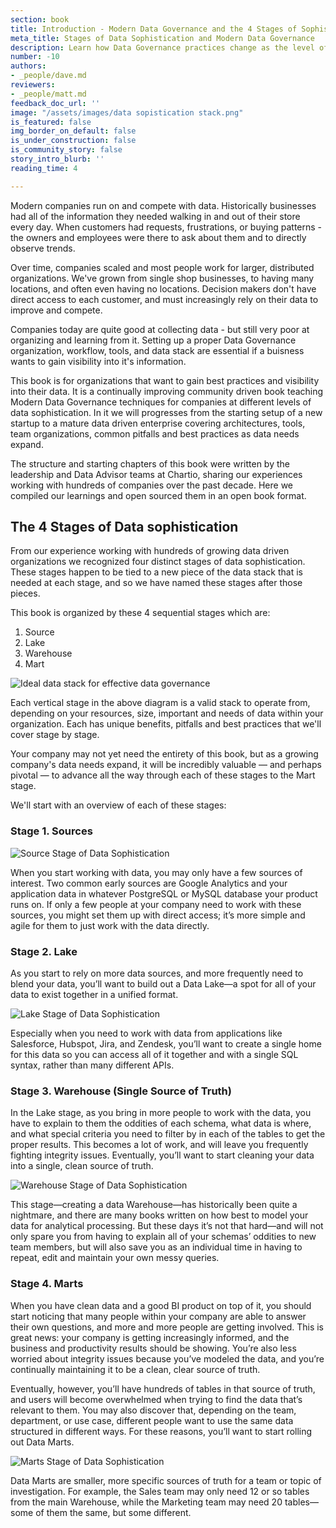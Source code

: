 ```yaml
---
section: book
title: Introduction - Modern Data Governance and the 4 Stages of Sophistication
meta_title: Stages of Data Sophistication and Modern Data Governance
description: Learn how Data Governance practices change as the level of data sophistication changes.
number: -10
authors:
- _people/dave.md
reviewers:
- _people/matt.md
feedback_doc_url: ''
image: "/assets/images/data sopistication stack.png"
is_featured: false
img_border_on_default: false
is_under_construction: false
is_community_story: false
story_intro_blurb: ''
reading_time: 4

---
```

Modern companies run on and compete with data.  Historically businesses had all of the information they needed walking in and out of their store every day.  When customers had requests, frustrations, or buying patterns - the owners and employees were there to ask about them and to directly observe trends.

Over time, companies scaled and most people work for larger, distributed organizations.  We've grown from single shop businesses, to having many locations, and often even having no locations.  Decision makers don't have direct access to each customer, and must increasingly rely on their data to improve and compete.

Companies today are quite good at collecting data - but still very poor at organizing and learning from it.  Setting up a proper Data Governance organization, workflow, tools, and data stack are essential if a buisness wants to gain visibility into it's information.

This book is for organizations that want to gain best practices and visibility into their data.  It is a continually improving community driven book teaching Modern Data Governance techniques for companies at different levels of data sophistication. In it we will progresses from the starting setup of a new startup to a mature data driven enterprise covering architectures, tools, team organizations, common pitfalls and best practices as data needs expand.

The structure and starting chapters of this book were written by the leadership and Data Advisor teams at Chartio, sharing our experiences working with hundreds of companies over the past decade.  Here we compiled our learnings and open sourced them in an open book format.

## The 4 Stages of Data sophistication

From our experience working with hundreds of growing data driven organizations we recognized four distinct stages of data sophistication. These stages happen to be tied to a new piece of the data stack that is needed at each stage, and so we have named these stages after those pieces.  

This book is organized by these 4 sequential stages which are:

1. Source
2. Lake
3. Warehouse
4. Mart

![Ideal data stack for effective data governance](https://lh3.googleusercontent.com/vG0lYBnPTtL9BCt4qn1lhoBvYvAWRAw21_R9C-U5Lu-q_5tmPzIBfdcuA2MGXF7CyX9VFM1OTKJp4rLoSCNJDuNHQpceM_CcihX1LefCw2tovbrhHtmQkYbZr56UEJctIBva9QbT)

Each vertical stage in the above diagram is a valid stack to operate from, depending on your resources, size, important and needs of data within your organization.  Each has unique benefits, pitfalls and best practices that we'll cover stage by stage.

Your company may not yet need the entirety of this book, but as a growing company's data needs expand, it will be incredibly valuable — and perhaps pivotal — to advance all the way through each of these stages to the Mart stage.

We'll start with an overview of each of these stages:

### Stage 1. Sources

![Source Stage of Data Sophistication](https://lh4.googleusercontent.com/gQGOiX-JT7DSLZLlkT0fDUfdZm2nITUw6pSF2SrOrmac7mq7HxF-U2bYf5O8uDP-Id9Tay_1k8S1h87iHZLedkpJNYWJABORVnNw9v8AotkwEN1O2KXcsvkYR9IU4kbylh4G5CBE)

When you start working with data, you may only have a few sources of interest. Two common early sources are Google Analytics and your application data in whatever PostgreSQL or MySQL database your product runs on. If only a few people at your company need to work with these sources, you might set them up with direct access; it’s more simple and agile for them to just work with the data directly.

### Stage 2. Lake

As you start to rely on more data sources, and more frequently need to blend your data, you’ll want to build out a Data Lake—a spot for all of your data to exist together in a unified format.

![Lake Stage of Data Sophistication](https://lh6.googleusercontent.com/45iVlzJHp2uIt3rtQxu3KpIGoJIJ1iqTf25p3nU33reggsJDGm9JZyM908pA3x1ugaDWiDXYjSGg72uSRB1MyAKmcXLbT2hhz7jWlPkWp3pPXlav_fc80Vtko3lmgFLOjROkUNXZ)

Especially when you need to work with data from applications like Salesforce, Hubspot, Jira, and Zendesk, you’ll want to create a single home for this data so you can access all of it together and with a single SQL syntax, rather than many different APIs.

### Stage 3. Warehouse (Single Source of Truth)

In the Lake stage, as you bring in more people to work with the data, you have to explain to them the oddities of each schema, what data is where, and what special criteria you need to filter by in each of the tables to get the proper results. This becomes a lot of work, and will leave you frequently fighting integrity issues. Eventually, you’ll want to start cleaning your data into a single, clean source of truth.

![Warehouse Stage of Data Sophistication](https://lh3.googleusercontent.com/IIYi4iD4oQgw4CKdR5EAHWXx1MfEuRXCK7gFCx_9Ved3L5hhiSqoNV7p4iqYMwR2Dwfa5_nW4kN6Yx-iTNm_jz63tj0LURWpjiWhmhnkeoMyM5w6FK79z0yTxrXzPn50zDzAAm5G)

This stage—creating a data Warehouse—has historically been quite a nightmare, and there are many books written on how best to model your data for analytical processing. But these days it’s not that hard—and will not only spare you from having to explain all of your schemas’ oddities to new team members, but will also save you as an individual time in having to repeat, edit and maintain your own messy queries.

### Stage 4. Marts

When you have clean data and a good BI product on top of it, you should start noticing that many people within your company are able to answer their own questions, and more and more people are getting involved. This is great news: your company is getting increasingly informed, and the business and productivity results should be showing. You’re also less worried about integrity issues because you’ve modeled the data, and you’re continually maintaining it to be a clean, clear source of truth.

Eventually, however, you’ll have hundreds of tables in that source of truth, and users will become overwhelmed when trying to find the data that’s relevant to them. You may also discover that, depending on the team, department, or use case, different people want to use the same data structured in different ways. For these reasons, you’ll want to start rolling out Data Marts.

![Marts Stage of Data Sophistication](https://lh3.googleusercontent.com/1E7D3_diPh5wYiEElr6_sQeY6qIV0Ri5nkC4LIqm_x5O9jJV_5hODDbdOZWHa8nKl_VcR7CbT_nbXvhRuDkzrOOV3amkVdu41zSeAtHEd-r6yPOqTaRI09ISxDn1rvTOGqjqFdRa)

Data Marts are smaller, more specific sources of truth for a team or topic of investigation. For example, the Sales team may only need 12 or so tables from the main Warehouse, while the Marketing team may need 20 tables—some of them the same, but some different.
